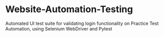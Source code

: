 # Website-Automation-Testing
Automated UI test suite for validating login functionality on Practice Test Automation, using Selenium WebDriver and Pytest
